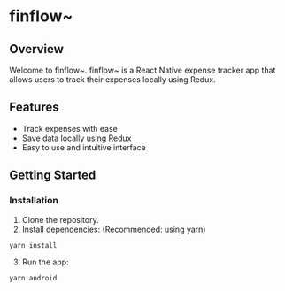 # finflow~

## Overview
Welcome to finflow~. finflow~ is a React Native expense tracker app that allows users to track their expenses locally using Redux.

## Features
* Track expenses with ease
* Save data locally using Redux
* Easy to use and intuitive interface

## Getting Started
### Installation

1. Clone the repository.
2. Install dependencies: (Recommended: using yarn)
```
yarn install
```
3. Run the app: 
```
yarn android
```
